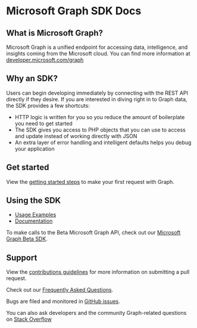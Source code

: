 # Microsoft Graph SDK Docs

## What is Microsoft Graph?
Microsoft Graph is a unified endpoint for accessing data, intelligence, and insights coming from the Microsoft cloud. You can find more information at [developer.microsoft.com/graph](https://developer.microsoft.com/graph)

## Why an SDK?
Users can begin developing immediately by connecting with the REST API directly if they desire. If you are interested in diving right in to Graph data, the SDK provides a few shortcuts:

- HTTP logic is written for you so you reduce the amount of boilerplate you need to get started
- The SDK gives you access to PHP objects that you can use to access and update instead of working directly with JSON
- An extra layer of error handling and intelligent defaults helps you debug your application

## Get started
View the [getting started steps](https://github.com/microsoftgraph/msgraph-sdk-php#get-started-with-microsoft-graph) to make your first request with Graph.

## Using the SDK
- [Usage Examples](https://github.com/microsoftgraph/msgraph-sdk-php/tree/dev/docs/Examples.md)
- [Documentation](https://github.com/microsoftgraph/msgraph-sdk-php/tree/dev/docs/index.html)

To make calls to the Beta Microsoft Graph API, check out our [Microsoft Graph Beta SDK](https://packagist.org/packages/microsoft/microsoft-graph-beta).
## Support
View the [contributions guidelines](https://github.com/microsoftgraph/msgraph-sdk-php/blob/main/CONTRIBUTING.md) for more information on submitting a pull request.

Check out our [Frequently Asked Questions](https://github.com/microsoftgraph/msgraph-sdk-php/tree/dev/docs/FAQ.md).

Bugs are filed and monitored in [GitHub issues](https://github.com/microsoftgraph/msgraph-sdk-php/issues).

You can also ask developers and the community Graph-related questions on [Stack Overflow](https://stackoverflow.com/questions/tagged/microsoftgraph?sort=newest)

